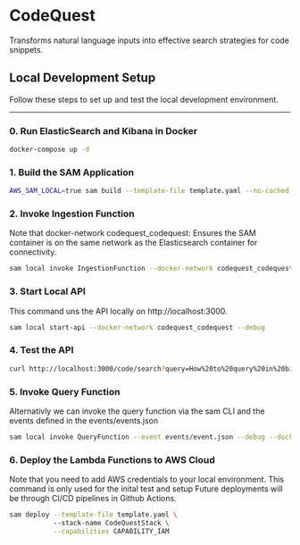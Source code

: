 # CodeQuest

Transforms natural language inputs into effective search strategies for code snippets.

## Local Development Setup

Follow these steps to set up and test the local development environment.

---

### 0. Run ElasticSearch and Kibana in Docker 
```bash
docker-compose up -d
```

### 1. Build the SAM Application
```bash
AWS_SAM_LOCAL=true sam build --template-file template.yaml --no-cached
```

### 2. Invoke Ingestion Function

Note that docker-network codequest_codequest: Ensures the SAM container is on the same network as the Elasticsearch container for connectivity.

```bash
sam local invoke IngestionFunction --docker-network codequest_codequest --debug
```


### 3. Start Local API 
This command uns the API locally on http://localhost:3000.

```bash
sam local start-api --docker-network codequest_codequest --debug
```

### 4. Test the API
```bash
curl http://localhost:3000/code/search?query=How%20to%20query%20in%20bigquery%20and%20store%20results%20in%20Elasticsearch\?
```

### 5. Invoke Query Function 

Alternativly we can invoke the query function via the sam CLI and the events defined in the events/events.json

```bash
sam local invoke QueryFunction --event events/event.json --debug --docker-network codequest_codequest
```

### 6. Deploy the Lambda Functions to AWS Cloud

Note that you need to add AWS credentials to your local environment. This command is only used for the inital test and setup 
Future deployments will be through CI/CD pipelines in Github Actions. 

```bash
sam deploy --template-file template.yaml \                                                                     
           --stack-name CodeQuestStack \
           --capabilities CAPABILITY_IAM
```